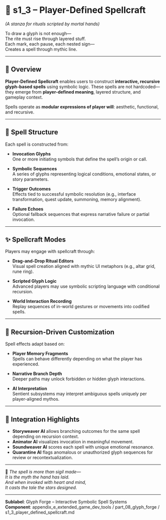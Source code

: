 <!-- Save to: shagi_archives/appendices/appendix_e_extended_game_dev_tools/part_08_glyph_forge/s1_3_player_defined_spellcraft.md -->

# 📘 s1_3 – Player-Defined Spellcraft  
*(A stanza for rituals scripted by mortal hands)*

To draw a glyph is not enough—  
The rite must rise through layered stuff.  
Each mark, each pause, each nested sign—  
Creates a spell through mythic line.

---

## 🧠 Overview

**Player-Defined Spellcraft** enables users to construct **interactive, recursive glyph-based spells** using symbolic logic. These spells are not hardcoded—they emerge from **player-defined meaning**, layered structure, and gameplay context.

Spells operate as **modular expressions of player will**: aesthetic, functional, and recursive.

---

## 🔧 Spell Structure

Each spell is constructed from:

- **Invocation Glyphs**  
  One or more initiating symbols that define the spell’s origin or call.

- **Symbolic Sequences**  
  A series of glyphs representing logical conditions, emotional states, or story parameters.

- **Trigger Outcomes**  
  Effects tied to successful symbolic resolution (e.g., interface transformation, quest update, summoning, memory alignment).

- **Failure Echoes**  
  Optional fallback sequences that express narrative failure or partial invocation.

---

## ✨ Spellcraft Modes

Players may engage with spellcraft through:

- **Drag-and-Drop Ritual Editors**  
  Visual spell creation aligned with mythic UI metaphors (e.g., altar grid, rune ring).

- **Scripted Glyph Logic**  
  Advanced players may use symbolic scripting language with conditional recursion.

- **World Interaction Recording**  
  Replay sequences of in-world gestures or movements into codified spells.

---

## 🔄 Recursion-Driven Customization

Spell effects adapt based on:

- **Player Memory Fragments**  
  Spells can behave differently depending on what the player has experienced.

- **Narrative Branch Depth**  
  Deeper paths may unlock forbidden or hidden glyph interactions.

- **AI Interpretation**  
  Sentient subsystems may interpret ambiguous spells uniquely per player-aligned mythos.

---

## 🧩 Integration Highlights

- **Storyweaver AI** allows branching outcomes for the same spell depending on recursion context.  
- **Animator AI** visualizes invocation in meaningful movement.  
- **Soundweaver AI** scores each spell with unique emotional resonance.  
- **Quarantine AI** flags anomalous or unauthorized glyph sequences for review or recontextualization.

---

📜 *The spell is more than sigil made—*  
*It is the myth the hand has laid.*  
*And when invoked with heart and mind,*  
*It casts the tale the stars designed.*

---

**Sublabel**: Glyph Forge – Interactive Symbolic Spell Systems  
**Component**: appendix_e_extended_game_dev_tools / part_08_glyph_forge / s1_3_player_defined_spellcraft.md
